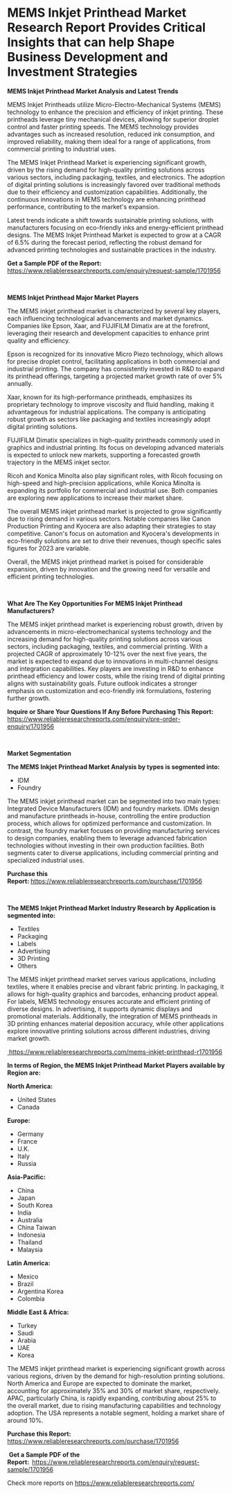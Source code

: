 <p><h1>MEMS Inkjet Printhead Market Research Report Provides Critical Insights that can help Shape Business Development and Investment Strategies</h1></p><p><strong>MEMS Inkjet Printhead Market Analysis and Latest Trends</strong></p>
<p><p>MEMS Inkjet Printheads utilize Micro-Electro-Mechanical Systems (MEMS) technology to enhance the precision and efficiency of inkjet printing. These printheads leverage tiny mechanical devices, allowing for superior droplet control and faster printing speeds. The MEMS technology provides advantages such as increased resolution, reduced ink consumption, and improved reliability, making them ideal for a range of applications, from commercial printing to industrial uses.</p><p>The MEMS Inkjet Printhead Market is experiencing significant growth, driven by the rising demand for high-quality printing solutions across various sectors, including packaging, textiles, and electronics. The adoption of digital printing solutions is increasingly favored over traditional methods due to their efficiency and customization capabilities. Additionally, the continuous innovations in MEMS technology are enhancing printhead performance, contributing to the market's expansion.</p><p>Latest trends indicate a shift towards sustainable printing solutions, with manufacturers focusing on eco-friendly inks and energy-efficient printhead designs. The MEMS Inkjet Printhead Market is expected to grow at a CAGR of 6.5% during the forecast period, reflecting the robust demand for advanced printing technologies and sustainable practices in the industry.</p></p>
<p><strong>Get a Sample PDF of the Report:&nbsp;</strong> <a href="https://www.reliableresearchreports.com/enquiry/request-sample/1701956?utm_campaign=3084&utm_medium=2&utm_source=Github&utm_content=ia&utm_term=09042025&utm_id=mems-inkjet-printhead">https://www.reliableresearchreports.com/enquiry/request-sample/1701956</a></p>
<p>&nbsp;</p>
<p><strong>MEMS Inkjet Printhead Major Market Players</strong></p>
<p><p>The MEMS inkjet printhead market is characterized by several key players, each influencing technological advancements and market dynamics. Companies like Epson, Xaar, and FUJIFILM Dimatix are at the forefront, leveraging their research and development capacities to enhance print quality and efficiency.</p><p>Epson is recognized for its innovative Micro Piezo technology, which allows for precise droplet control, facilitating applications in both commercial and industrial printing. The company has consistently invested in R&D to expand its printhead offerings, targeting a projected market growth rate of over 5% annually.</p><p>Xaar, known for its high-performance printheads, emphasizes its proprietary technology to improve viscosity and fluid handling, making it advantageous for industrial applications. The company is anticipating robust growth as sectors like packaging and textiles increasingly adopt digital printing solutions.</p><p>FUJIFILM Dimatix specializes in high-quality printheads commonly used in graphics and industrial printing. Its focus on developing advanced materials is expected to unlock new markets, supporting a forecasted growth trajectory in the MEMS inkjet sector.</p><p>Ricoh and Konica Minolta also play significant roles, with Ricoh focusing on high-speed and high-precision applications, while Konica Minolta is expanding its portfolio for commercial and industrial use. Both companies are exploring new applications to increase their market share.</p><p>The overall MEMS inkjet printhead market is projected to grow significantly due to rising demand in various sectors. Notable companies like Canon Production Printing and Kyocera are also adapting their strategies to stay competitive. Canon's focus on automation and Kyocera's developments in eco-friendly solutions are set to drive their revenues, though specific sales figures for 2023 are variable.</p><p>Overall, the MEMS inkjet printhead market is poised for considerable expansion, driven by innovation and the growing need for versatile and efficient printing technologies.</p></p>
<p>&nbsp;</p>
<p><strong>What Are The Key Opportunities For MEMS Inkjet Printhead Manufacturers?</strong></p>
<p><p>The MEMS inkjet printhead market is experiencing robust growth, driven by advancements in micro-electromechanical systems technology and the increasing demand for high-quality printing solutions across various sectors, including packaging, textiles, and commercial printing. With a projected CAGR of approximately 10-12% over the next five years, the market is expected to expand due to innovations in multi-channel designs and integration capabilities. Key players are investing in R&D to enhance printhead efficiency and lower costs, while the rising trend of digital printing aligns with sustainability goals. Future outlook indicates a stronger emphasis on customization and eco-friendly ink formulations, fostering further growth.</p></p>
<p><strong>Inquire or Share Your Questions If Any Before Purchasing This Report:</strong> <a href="https://www.reliableresearchreports.com/enquiry/pre-order-enquiry/1701956?utm_campaign=3084&utm_medium=2&utm_source=Github&utm_content=ia&utm_term=09042025&utm_id=mems-inkjet-printhead">https://www.reliableresearchreports.com/enquiry/pre-order-enquiry/1701956</a></p>
<p>&nbsp;</p>
<p><strong>Market Segmentation</strong></p>
<p><strong>The MEMS Inkjet Printhead Market Analysis by types is segmented into:</strong></p>
<p><ul><li>IDM</li><li>Foundry</li></ul></p>
<p><p>The MEMS inkjet printhead market can be segmented into two main types: Integrated Device Manufacturers (IDM) and foundry markets. IDMs design and manufacture printheads in-house, controlling the entire production process, which allows for optimized performance and customization. In contrast, the foundry market focuses on providing manufacturing services to design companies, enabling them to leverage advanced fabrication technologies without investing in their own production facilities. Both segments cater to diverse applications, including commercial printing and specialized industrial uses.</p></p>
<p><strong>Purchase this Report:&nbsp;</strong><a href="https://www.reliableresearchreports.com/purchase/1701956?utm_campaign=3084&utm_medium=2&utm_source=Github&utm_content=ia&utm_term=09042025&utm_id=mems-inkjet-printhead">https://www.reliableresearchreports.com/purchase/1701956</a></p>
<p>&nbsp;</p>
<p><strong>The MEMS Inkjet Printhead Market Industry Research by Application is segmented into:</strong></p>
<p><ul><li>Textiles</li><li>Packaging</li><li>Labels</li><li>Advertising</li><li>3D Printing</li><li>Others</li></ul></p>
<p><p>The MEMS inkjet printhead market serves various applications, including textiles, where it enables precise and vibrant fabric printing. In packaging, it allows for high-quality graphics and barcodes, enhancing product appeal. For labels, MEMS technology ensures accurate and efficient printing of diverse designs. In advertising, it supports dynamic displays and promotional materials. Additionally, the integration of MEMS printheads in 3D printing enhances material deposition accuracy, while other applications explore innovative printing solutions across different industries, driving market growth.</p></p>
<p><a href="https://www.reliableresearchreports.com/mems-inkjet-printhead-r1701956?utm_campaign=3084&utm_medium=2&utm_source=Github&utm_content=ia&utm_term=09042025&utm_id=mems-inkjet-printhead">&nbsp;https://www.reliableresearchreports.com/mems-inkjet-printhead-r1701956</a></p>
<p><strong>In terms of Region, the MEMS Inkjet Printhead Market Players available by Region are:</strong></p>
<p>
    <p> <strong> North America: </strong>
        <ul>
            <li>United States</li>
            <li>Canada</li>
        </ul>
        </p> 
    <p> <strong> Europe: </strong>
        <ul>
            <li>Germany</li>
            <li>France</li>
            <li>U.K.</li>
            <li>Italy</li>
            <li>Russia</li>
        </ul>
        </p> 
    <p> <strong> Asia-Pacific: </strong>
        <ul>
            <li>China</li>
            <li>Japan</li>
            <li>South Korea</li>
            <li>India</li>
            <li>Australia</li>
            <li>China Taiwan</li>
            <li>Indonesia</li>
            <li>Thailand</li>
            <li>Malaysia</li>
        </ul>
        </p> 
    <p> <strong> Latin America: </strong>
        <ul>
            <li>Mexico</li>
            <li>Brazil</li>
            <li>Argentina Korea</li>
            <li>Colombia</li>
        </ul>
        </p> 
    <p> <strong> Middle East & Africa: </strong>
        <ul>
            <li>Turkey</li>
            <li>Saudi</li>
            <li>Arabia</li>
            <li>UAE</li>
            <li>Korea</li>
        </ul>
    </p>
    </p>
<p><p>The MEMS inkjet printhead market is experiencing significant growth across various regions, driven by the demand for high-resolution printing solutions. North America and Europe are expected to dominate the market, accounting for approximately 35% and 30% of market share, respectively. APAC, particularly China, is rapidly expanding, contributing about 25% to the overall market, due to rising manufacturing capabilities and technology adoption. The USA represents a notable segment, holding a market share of around 10%.</p></p>
<p><strong>Purchase this Report: </strong><a href="https://www.reliableresearchreports.com/purchase/1701956?utm_campaign=3084&utm_medium=2&utm_source=Github&utm_content=ia&utm_term=09042025&utm_id=mems-inkjet-printhead">https://www.reliableresearchreports.com/purchase/1701956</a></p>
<p>&nbsp;<strong>Get a Sample PDF of the Report:&nbsp;&nbsp;</strong><a href="https://www.reliableresearchreports.com/enquiry/request-sample/1701956?utm_campaign=3084&utm_medium=2&utm_source=Github&utm_content=ia&utm_term=09042025&utm_id=mems-inkjet-printhead">https://www.reliableresearchreports.com/enquiry/request-sample/1701956</a></p>
<p><strong></strong></p>
<p>Check more reports on <a href="https://www.reliableresearchreports.com/?utm_campaign=3084&utm_medium=2&utm_source=Github&utm_content=ia&utm_term=09042025&utm_id=mems-inkjet-printhead">https://www.reliableresearchreports.com/</a></p>
